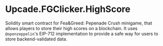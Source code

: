 # Upcade.FGClicker.HighScore

Solidity smart contract for Fea&Greed: Pepenade Crush minigame,  that allows players to store their high scores on a blockchain.
It uses `@openzeppelin`'s EIP-712 implementation to provide a safe way for users to store backend-validated data.